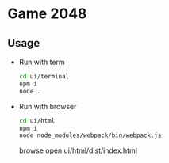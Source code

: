 # Game 2048

## Usage

* Run with term
  ```bash
  cd ui/terminal
  npm i
  node .
  ```

* Run with browser
  ```bash
  cd ui/html
  npm i
  node node_modules/webpack/bin/webpack.js
  ```
  browse open ui/html/dist/index.html

